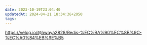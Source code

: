```yaml
---
date: 2023-10-19T23:04:40
updatedAt: 2024-04-21 18:34:36+2050
tags: 
---
```

https://velog.io/@hwaya2828/Redis-%EC%BA%90%EC%8B%9C-%EC%A0%84%EB%9E%B5